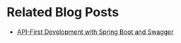 # Related Blog Posts

* [API-First Development with Spring Boot and Swagger](https://reflectoring.io/spring-boot-openapi/)

